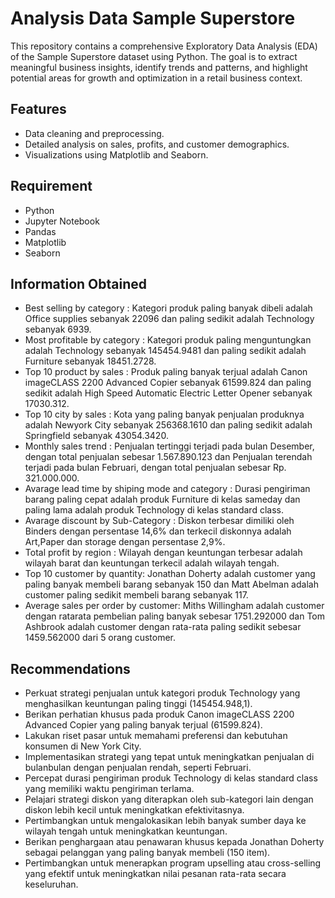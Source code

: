 # Analysis Data Sample Superstore

This repository contains a comprehensive Exploratory Data Analysis (EDA) of the Sample Superstore dataset using Python. The goal is to extract meaningful business insights, identify trends and patterns, and highlight potential areas for growth and optimization in a retail business context.

## Features
- Data cleaning and preprocessing.
- Detailed analysis on sales, profits, and customer demographics.
- Visualizations using Matplotlib and Seaborn.

## Requirement
- Python
- Jupyter Notebook
- Pandas
- Matplotlib
- Seaborn

## Information Obtained
- Best selling by category : Kategori produk paling banyak dibeli adalah Office supplies sebanyak 22096 dan paling sedikit adalah Technology sebanyak 6939.
- Most profitable by category : Kategori produk paling menguntungkan adalah Technology sebanyak 145454.9481 dan paling sedikit adalah Furniture sebanyak 18451.2728.
- Top 10 product by sales : Produk paling banyak terjual adalah Canon imageCLASS 2200 Advanced Copier sebanyak 61599.824 dan paling sedikit adalah High Speed Automatic Electric Letter Opener sebanyak 17030.312.
- Top 10 city by sales : Kota yang paling banyak penjualan produknya adalah Newyork City sebanyak 256368.1610 dan paling sedikit adalah Springfield sebanyak 43054.3420.
- Monthly sales trend : Penjualan tertinggi terjadi pada bulan Desember, dengan total penjualan sebesar 1.567.890.123 dan Penjualan terendah terjadi pada bulan Februari, dengan total penjualan sebesar Rp. 321.000.000.
- Avarage lead time by shiping mode and category : Durasi pengiriman barang paling cepat adalah produk Furniture di kelas sameday dan paling lama adalah produk Technology di kelas standard class.
- Avarage discount by Sub-Category : Diskon terbesar dimiliki oleh Binders dengan persentase 14,6% dan terkecil diskonnya adalah Art,Paper dan storage dengan persentase 2,9%.
- Total profit by region : Wilayah dengan keuntungan terbesar adalah wilayah barat dan keuntungan terkecil adalah wilayah tengah.
- Top 10 customer by quantity: Jonathan Doherty adalah customer yang paling banyak membeli barang sebanyak 150 dan Matt Abelman adalah customer paling sedikit membeli barang sebanyak 117.
- Average sales per order by customer: Miths Willingham adalah customer dengan ratarata pembelian paling banyak sebesar 1751.292000 dan Tom Ashbrook adalah customer dengan rata-rata paling sedikit sebesar 1459.562000 dari 5 orang customer.

## Recommendations
- Perkuat strategi penjualan untuk kategori produk Technology yang menghasilkan keuntungan paling tinggi (145454.948,1).
- Berikan perhatian khusus pada produk Canon imageCLASS 2200 Advanced Copier yang paling banyak terjual (61599.824).
- Lakukan riset pasar untuk memahami preferensi dan kebutuhan konsumen di New York City.
- Implementasikan strategi yang tepat untuk meningkatkan penjualan di bulanbulan dengan penjualan rendah, seperti Februari.
- Percepat durasi pengiriman produk Technology di kelas standard class yang memiliki waktu pengiriman terlama.
- Pelajari strategi diskon yang diterapkan oleh sub-kategori lain dengan diskon lebih kecil untuk meningkatkan efektivitasnya.
- Pertimbangkan untuk mengalokasikan lebih banyak sumber daya ke wilayah tengah untuk meningkatkan keuntungan.
- Berikan penghargaan atau penawaran khusus kepada Jonathan Doherty sebagai pelanggan yang paling banyak membeli (150 item).
- Pertimbangkan untuk menerapkan program upselling atau cross-selling yang efektif untuk meningkatkan nilai pesanan rata-rata secara keseluruhan.
